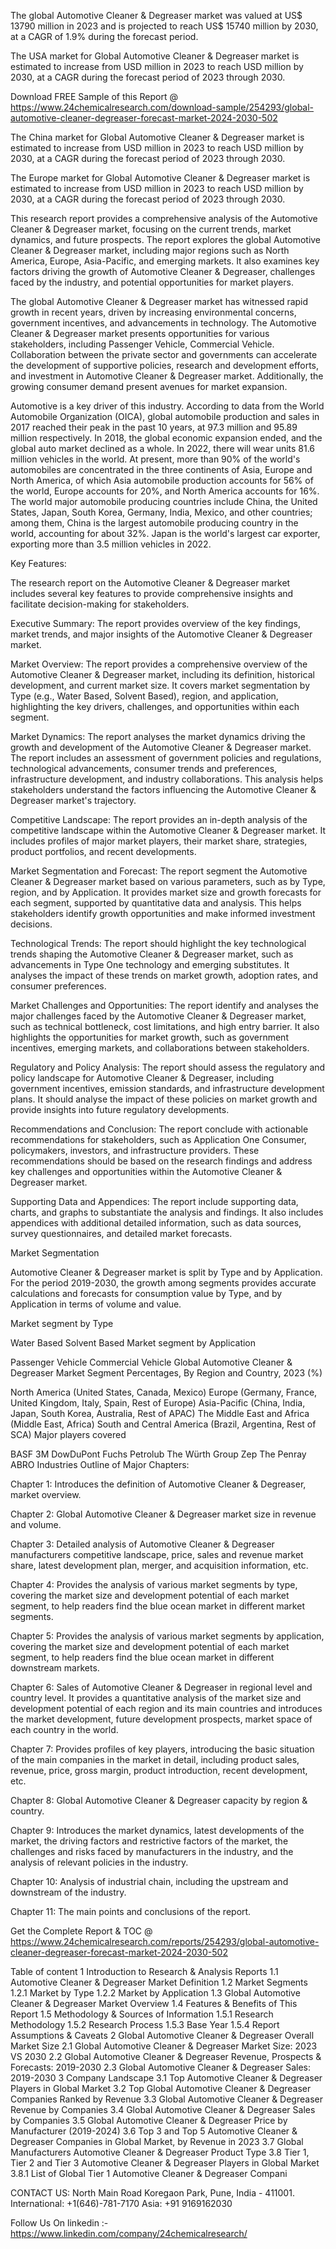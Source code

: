 The global Automotive Cleaner & Degreaser market was valued at US$ 13790 million in 2023 and is projected to reach US$ 15740 million by 2030, at a CAGR of 1.9% during the forecast period.

The USA market for Global Automotive Cleaner & Degreaser market is estimated to increase from USD million in 2023 to reach USD million by 2030, at a CAGR during the forecast period of 2023 through 2030.

Download FREE Sample of this Report @ https://www.24chemicalresearch.com/download-sample/254293/global-automotive-cleaner-degreaser-forecast-market-2024-2030-502

The China market for Global Automotive Cleaner & Degreaser market is estimated to increase from USD million in 2023 to reach USD million by 2030, at a CAGR during the forecast period of 2023 through 2030.

The Europe market for Global Automotive Cleaner & Degreaser market is estimated to increase from USD million in 2023 to reach USD million by 2030, at a CAGR during the forecast period of 2023 through 2030.

This research report provides a comprehensive analysis of the Automotive Cleaner & Degreaser market, focusing on the current trends, market dynamics, and future prospects. The report explores the global Automotive Cleaner & Degreaser market, including major regions such as North America, Europe, Asia-Pacific, and emerging markets. It also examines key factors driving the growth of Automotive Cleaner & Degreaser, challenges faced by the industry, and potential opportunities for market players.

The global Automotive Cleaner & Degreaser market has witnessed rapid growth in recent years, driven by increasing environmental concerns, government incentives, and advancements in technology. The Automotive Cleaner & Degreaser market presents opportunities for various stakeholders, including Passenger Vehicle, Commercial Vehicle. Collaboration between the private sector and governments can accelerate the development of supportive policies, research and development efforts, and investment in Automotive Cleaner & Degreaser market. Additionally, the growing consumer demand present avenues for market expansion.

Automotive is a key driver of this industry. According to data from the World Automobile Organization (OICA), global automobile production and sales in 2017 reached their peak in the past 10 years, at 97.3 million and 95.89 million respectively. In 2018, the global economic expansion ended, and the global auto market declined as a whole. In 2022, there will wear units 81.6 million vehicles in the world. At present, more than 90% of the world's automobiles are concentrated in the three continents of Asia, Europe and North America, of which Asia automobile production accounts for 56% of the world, Europe accounts for 20%, and North America accounts for 16%. The world major automobile producing countries include China, the United States, Japan, South Korea, Germany, India, Mexico, and other countries; among them, China is the largest automobile producing country in the world, accounting for about 32%. Japan is the world's largest car exporter, exporting more than 3.5 million vehicles in 2022.

Key Features:

The research report on the Automotive Cleaner & Degreaser market includes several key features to provide comprehensive insights and facilitate decision-making for stakeholders.

Executive Summary: The report provides overview of the key findings, market trends, and major insights of the Automotive Cleaner & Degreaser market.

Market Overview: The report provides a comprehensive overview of the Automotive Cleaner & Degreaser market, including its definition, historical development, and current market size. It covers market segmentation by Type (e.g., Water Based, Solvent Based), region, and application, highlighting the key drivers, challenges, and opportunities within each segment.

Market Dynamics: The report analyses the market dynamics driving the growth and development of the Automotive Cleaner & Degreaser market. The report includes an assessment of government policies and regulations, technological advancements, consumer trends and preferences, infrastructure development, and industry collaborations. This analysis helps stakeholders understand the factors influencing the Automotive Cleaner & Degreaser market's trajectory.

Competitive Landscape: The report provides an in-depth analysis of the competitive landscape within the Automotive Cleaner & Degreaser market. It includes profiles of major market players, their market share, strategies, product portfolios, and recent developments.

Market Segmentation and Forecast: The report segment the Automotive Cleaner & Degreaser market based on various parameters, such as by Type, region, and by Application. It provides market size and growth forecasts for each segment, supported by quantitative data and analysis. This helps stakeholders identify growth opportunities and make informed investment decisions.

Technological Trends: The report should highlight the key technological trends shaping the Automotive Cleaner & Degreaser market, such as advancements in Type One technology and emerging substitutes. It analyses the impact of these trends on market growth, adoption rates, and consumer preferences.

Market Challenges and Opportunities: The report identify and analyses the major challenges faced by the Automotive Cleaner & Degreaser market, such as technical bottleneck, cost limitations, and high entry barrier. It also highlights the opportunities for market growth, such as government incentives, emerging markets, and collaborations between stakeholders.

Regulatory and Policy Analysis: The report should assess the regulatory and policy landscape for Automotive Cleaner & Degreaser, including government incentives, emission standards, and infrastructure development plans. It should analyse the impact of these policies on market growth and provide insights into future regulatory developments.

Recommendations and Conclusion: The report conclude with actionable recommendations for stakeholders, such as Application One Consumer, policymakers, investors, and infrastructure providers. These recommendations should be based on the research findings and address key challenges and opportunities within the Automotive Cleaner & Degreaser market.

Supporting Data and Appendices: The report include supporting data, charts, and graphs to substantiate the analysis and findings. It also includes appendices with additional detailed information, such as data sources, survey questionnaires, and detailed market forecasts.

Market Segmentation

Automotive Cleaner & Degreaser market is split by Type and by Application. For the period 2019-2030, the growth among segments provides accurate calculations and forecasts for consumption value by Type, and by Application in terms of volume and value.

Market segment by Type

Water Based
Solvent Based
Market segment by Application

Passenger Vehicle
Commercial Vehicle
Global Automotive Cleaner & Degreaser Market Segment Percentages, By Region and Country, 2023 (%)

North America (United States, Canada, Mexico)
Europe (Germany, France, United Kingdom, Italy, Spain, Rest of Europe)
Asia-Pacific (China, India, Japan, South Korea, Australia, Rest of APAC)
The Middle East and Africa (Middle East, Africa)
South and Central America (Brazil, Argentina, Rest of SCA)
Major players covered

BASF
3M
DowDuPont
Fuchs Petrolub
The Würth Group
Zep
The Penray
ABRO Industries
Outline of Major Chapters:

Chapter 1: Introduces the definition of Automotive Cleaner & Degreaser, market overview.

Chapter 2: Global Automotive Cleaner & Degreaser market size in revenue and volume.

Chapter 3: Detailed analysis of Automotive Cleaner & Degreaser manufacturers competitive landscape, price, sales and revenue market share, latest development plan, merger, and acquisition information, etc.

Chapter 4: Provides the analysis of various market segments by type, covering the market size and development potential of each market segment, to help readers find the blue ocean market in different market segments.

Chapter 5: Provides the analysis of various market segments by application, covering the market size and development potential of each market segment, to help readers find the blue ocean market in different downstream markets.

Chapter 6: Sales of Automotive Cleaner & Degreaser in regional level and country level. It provides a quantitative analysis of the market size and development potential of each region and its main countries and introduces the market development, future development prospects, market space of each country in the world.

Chapter 7: Provides profiles of key players, introducing the basic situation of the main companies in the market in detail, including product sales, revenue, price, gross margin, product introduction, recent development, etc.

Chapter 8: Global Automotive Cleaner & Degreaser capacity by region & country.

Chapter 9: Introduces the market dynamics, latest developments of the market, the driving factors and restrictive factors of the market, the challenges and risks faced by manufacturers in the industry, and the analysis of relevant policies in the industry.

Chapter 10: Analysis of industrial chain, including the upstream and downstream of the industry.

Chapter 11: The main points and conclusions of the report.

Get the Complete Report & TOC @ https://www.24chemicalresearch.com/reports/254293/global-automotive-cleaner-degreaser-forecast-market-2024-2030-502

Table of content
1 Introduction to Research & Analysis Reports
1.1 Automotive Cleaner & Degreaser Market Definition
1.2 Market Segments
1.2.1 Market by Type
1.2.2 Market by Application
1.3 Global Automotive Cleaner & Degreaser Market Overview
1.4 Features & Benefits of This Report
1.5 Methodology & Sources of Information
1.5.1 Research Methodology
1.5.2 Research Process
1.5.3 Base Year
1.5.4 Report Assumptions & Caveats
2 Global Automotive Cleaner & Degreaser Overall Market Size
2.1 Global Automotive Cleaner & Degreaser Market Size: 2023 VS 2030
2.2 Global Automotive Cleaner & Degreaser Revenue, Prospects & Forecasts: 2019-2030
2.3 Global Automotive Cleaner & Degreaser Sales: 2019-2030
3 Company Landscape
3.1 Top Automotive Cleaner & Degreaser Players in Global Market
3.2 Top Global Automotive Cleaner & Degreaser Companies Ranked by Revenue
3.3 Global Automotive Cleaner & Degreaser Revenue by Companies
3.4 Global Automotive Cleaner & Degreaser Sales by Companies
3.5 Global Automotive Cleaner & Degreaser Price by Manufacturer (2019-2024)
3.6 Top 3 and Top 5 Automotive Cleaner & Degreaser Companies in Global Market, by Revenue in 2023
3.7 Global Manufacturers Automotive Cleaner & Degreaser Product Type
3.8 Tier 1, Tier 2 and Tier 3 Automotive Cleaner & Degreaser Players in Global Market
3.8.1 List of Global Tier 1 Automotive Cleaner & Degreaser Compani

CONTACT US:
North Main Road Koregaon Park, Pune, India - 411001.
International: +1(646)-781-7170
Asia: +91 9169162030

Follow Us On linkedin :- https://www.linkedin.com/company/24chemicalresearch/
